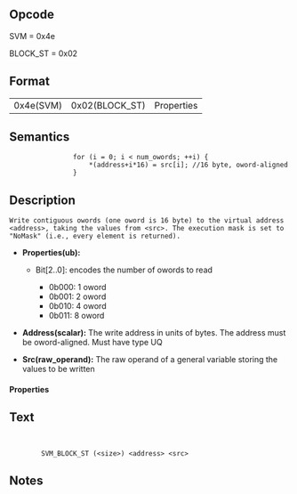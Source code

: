  

## Opcode

  SVM = 0x4e

  BLOCK_ST = 0x02

## Format

| | | |
| --- | --- | --- |
| 0x4e(SVM) | 0x02(BLOCK_ST) | Properties | Address | Src |


## Semantics




                    for (i = 0; i < num_owords; ++i) {
                        *(address+i*16) = src[i]; //16 byte, oword-aligned
                    }

## Description



    Write contiguous owords (one oword is 16 byte) to the virtual address
    <address>, taking the values from <src>. The execution mask is set to
    "NoMask" (i.e., every element is returned).

- **Properties(ub):** 
 
  - Bit[2..0]: encodes the number of owords to read
 
    - 0b000:  1 oword 
    - 0b001:  2 oword 
    - 0b010:  4 oword 
    - 0b011:  8 oword
- **Address(scalar):** The write address in units of bytes. The address must be oword-aligned. Must have type UQ

- **Src(raw_operand):** The raw operand of a general variable storing the values to be written

#### Properties


## Text
```
    

		SVM_BLOCK_ST (<size>) <address> <src>
```



## Notes


